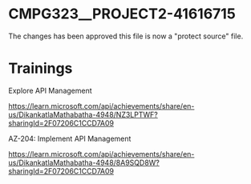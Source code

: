 # CMPG323__PROJECT2-41616715

The changes has been approved this file is now a "protect source" file.

# Trainings
Explore API Management

https://learn.microsoft.com/api/achievements/share/en-us/DikankatlaMathabatha-4948/NZ3LPTWF?sharingId=2F07206C1CCD7A09

AZ-204: Implement API Management

https://learn.microsoft.com/api/achievements/share/en-us/DikankatlaMathabatha-4948/8A9SQD8W?sharingId=2F07206C1CCD7A09


